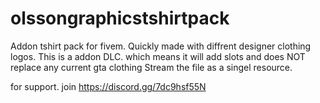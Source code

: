 # olssongraphicstshirtpack

Addon tshirt pack for fivem. Quickly made with diffrent designer clothing logos. This is a addon DLC. which means it will add slots and does NOT replace any current gta clothing Stream the file as a singel resource.

for support. join https://discord.gg/7dc9hsf55N
